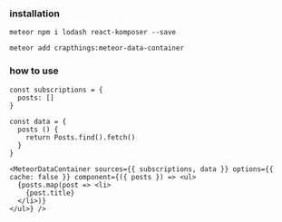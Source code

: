 ### installation

    meteor npm i lodash react-komposer --save

    meteor add crapthings:meteor-data-container

### how to use

    const subscriptions = {
      posts: []
    }

    const data = {
      posts () {
        return Posts.find().fetch()
      }
    }

    <MeteorDataContainer sources={{ subscriptions, data }} options={{ cache: false }} component={({ posts }) => <ul>
      {posts.map(post => <li>
        {post.title}
      </li>)}
    </ul>} />

